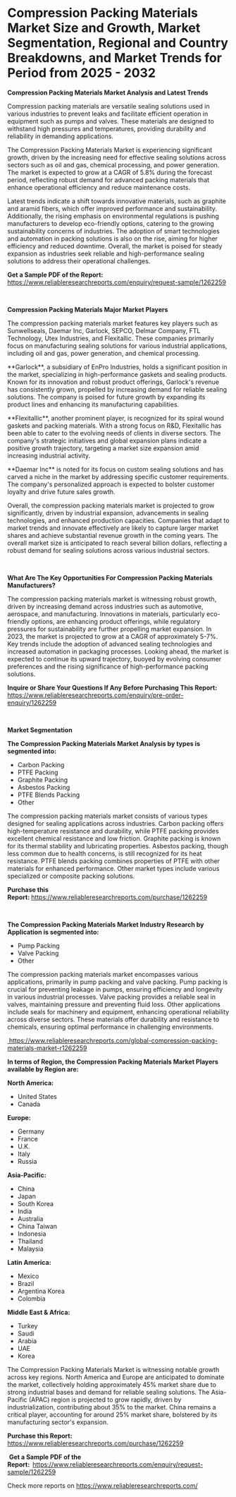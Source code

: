 <p><h1>Compression Packing Materials Market Size and Growth, Market Segmentation, Regional and Country Breakdowns, and Market Trends for Period from 2025 -  2032</h1></p><p><strong>Compression Packing Materials Market Analysis and Latest Trends</strong></p>
<p><p>Compression packing materials are versatile sealing solutions used in various industries to prevent leaks and facilitate efficient operation in equipment such as pumps and valves. These materials are designed to withstand high pressures and temperatures, providing durability and reliability in demanding applications. </p><p>The Compression Packing Materials Market is experiencing significant growth, driven by the increasing need for effective sealing solutions across sectors such as oil and gas, chemical processing, and power generation. The market is expected to grow at a CAGR of 5.8% during the forecast period, reflecting robust demand for advanced packing materials that enhance operational efficiency and reduce maintenance costs.</p><p>Latest trends indicate a shift towards innovative materials, such as graphite and aramid fibers, which offer improved performance and sustainability. Additionally, the rising emphasis on environmental regulations is pushing manufacturers to develop eco-friendly options, catering to the growing sustainability concerns of industries. The adoption of smart technologies and automation in packing solutions is also on the rise, aiming for higher efficiency and reduced downtime. Overall, the market is poised for steady expansion as industries seek reliable and high-performance sealing solutions to address their operational challenges.</p></p>
<p><strong>Get a Sample PDF of the Report:&nbsp;</strong> <a href="https://www.reliableresearchreports.com/enquiry/request-sample/1262259?utm_campaign=3360&utm_medium=2&utm_source=Github&utm_content=ia&utm_term=03042025&utm_id=compression-packing-materials">https://www.reliableresearchreports.com/enquiry/request-sample/1262259</a></p>
<p>&nbsp;</p>
<p><strong>Compression Packing Materials Major Market Players</strong></p>
<p><p>The compression packing materials market features key players such as Sunwellseals, Daemar Inc, Garlock, SEPCO, Delmar Company, FTL Technology, Utex Industries, and Flexitallic. These companies primarily focus on manufacturing sealing solutions for various industrial applications, including oil and gas, power generation, and chemical processing.</p><p>**Garlock**, a subsidiary of EnPro Industries, holds a significant position in the market, specializing in high-performance gaskets and sealing products. Known for its innovation and robust product offerings, Garlock's revenue has consistently grown, propelled by increasing demand for reliable sealing solutions. The company is poised for future growth by expanding its product lines and enhancing its manufacturing capabilities.</p><p>**Flexitallic**, another prominent player, is recognized for its spiral wound gaskets and packing materials. With a strong focus on R&D, Flexitallic has been able to cater to the evolving needs of clients in diverse sectors. The company's strategic initiatives and global expansion plans indicate a positive growth trajectory, targeting a market size expansion amid increasing industrial activity.</p><p>**Daemar Inc** is noted for its focus on custom sealing solutions and has carved a niche in the market by addressing specific customer requirements. The company's personalized approach is expected to bolster customer loyalty and drive future sales growth.</p><p>Overall, the compression packing materials market is projected to grow significantly, driven by industrial expansion, advancements in sealing technologies, and enhanced production capacities. Companies that adapt to market trends and innovate effectively are likely to capture larger market shares and achieve substantial revenue growth in the coming years. The overall market size is anticipated to reach several billion dollars, reflecting a robust demand for sealing solutions across various industrial sectors.</p></p>
<p>&nbsp;</p>
<p><strong>What Are The Key Opportunities For Compression Packing Materials Manufacturers?</strong></p>
<p><p>The compression packing materials market is witnessing robust growth, driven by increasing demand across industries such as automotive, aerospace, and manufacturing. Innovations in materials, particularly eco-friendly options, are enhancing product offerings, while regulatory pressures for sustainability are further propelling market expansion. In 2023, the market is projected to grow at a CAGR of approximately 5-7%. Key trends include the adoption of advanced sealing technologies and increased automation in packaging processes. Looking ahead, the market is expected to continue its upward trajectory, buoyed by evolving consumer preferences and the rising significance of high-performance packing solutions.</p></p>
<p><strong>Inquire or Share Your Questions If Any Before Purchasing This Report:</strong> <a href="https://www.reliableresearchreports.com/enquiry/pre-order-enquiry/1262259?utm_campaign=3360&utm_medium=2&utm_source=Github&utm_content=ia&utm_term=03042025&utm_id=compression-packing-materials">https://www.reliableresearchreports.com/enquiry/pre-order-enquiry/1262259</a></p>
<p>&nbsp;</p>
<p><strong>Market Segmentation</strong></p>
<p><strong>The Compression Packing Materials Market Analysis by types is segmented into:</strong></p>
<p><ul><li>Carbon Packing</li><li>PTFE Packing</li><li>Graphite Packing</li><li>Asbestos Packing</li><li>PTFE Blends Packing</li><li>Other</li></ul></p>
<p><p>The compression packing materials market consists of various types designed for sealing applications across industries. Carbon packing offers high-temperature resistance and durability, while PTFE packing provides excellent chemical resistance and low friction. Graphite packing is known for its thermal stability and lubricating properties. Asbestos packing, though less common due to health concerns, is still recognized for its heat resistance. PTFE blends packing combines properties of PTFE with other materials for enhanced performance. Other market types include various specialized or composite packing solutions.</p></p>
<p><strong>Purchase this Report:&nbsp;</strong><a href="https://www.reliableresearchreports.com/purchase/1262259?utm_campaign=3360&utm_medium=2&utm_source=Github&utm_content=ia&utm_term=03042025&utm_id=compression-packing-materials">https://www.reliableresearchreports.com/purchase/1262259</a></p>
<p>&nbsp;</p>
<p><strong>The Compression Packing Materials Market Industry Research by Application is segmented into:</strong></p>
<p><ul><li>Pump Packing</li><li>Valve Packing</li><li>Other</li></ul></p>
<p><p>The compression packing materials market encompasses various applications, primarily in pump packing and valve packing. Pump packing is crucial for preventing leakage in pumps, ensuring efficiency and longevity in various industrial processes. Valve packing provides a reliable seal in valves, maintaining pressure and preventing fluid loss. Other applications include seals for machinery and equipment, enhancing operational reliability across diverse sectors. These materials offer durability and resistance to chemicals, ensuring optimal performance in challenging environments.</p></p>
<p><a href="https://www.reliableresearchreports.com/global-compression-packing-materials-market-r1262259?utm_campaign=3360&utm_medium=2&utm_source=Github&utm_content=ia&utm_term=03042025&utm_id=compression-packing-materials">&nbsp;https://www.reliableresearchreports.com/global-compression-packing-materials-market-r1262259</a></p>
<p><strong>In terms of Region, the Compression Packing Materials Market Players available by Region are:</strong></p>
<p>
    <p> <strong> North America: </strong>
        <ul>
            <li>United States</li>
            <li>Canada</li>
        </ul>
        </p> 
    <p> <strong> Europe: </strong>
        <ul>
            <li>Germany</li>
            <li>France</li>
            <li>U.K.</li>
            <li>Italy</li>
            <li>Russia</li>
        </ul>
        </p> 
    <p> <strong> Asia-Pacific: </strong>
        <ul>
            <li>China</li>
            <li>Japan</li>
            <li>South Korea</li>
            <li>India</li>
            <li>Australia</li>
            <li>China Taiwan</li>
            <li>Indonesia</li>
            <li>Thailand</li>
            <li>Malaysia</li>
        </ul>
        </p> 
    <p> <strong> Latin America: </strong>
        <ul>
            <li>Mexico</li>
            <li>Brazil</li>
            <li>Argentina Korea</li>
            <li>Colombia</li>
        </ul>
        </p> 
    <p> <strong> Middle East & Africa: </strong>
        <ul>
            <li>Turkey</li>
            <li>Saudi</li>
            <li>Arabia</li>
            <li>UAE</li>
            <li>Korea</li>
        </ul>
    </p>
    </p>
<p><p>The Compression Packing Materials Market is witnessing notable growth across key regions. North America and Europe are anticipated to dominate the market, collectively holding approximately 45% market share due to strong industrial bases and demand for reliable sealing solutions. The Asia-Pacific (APAC) region is projected to grow rapidly, driven by industrialization, contributing about 35% to the market. China remains a critical player, accounting for around 25% market share, bolstered by its manufacturing sector's expansion.</p></p>
<p><strong>Purchase this Report: </strong><a href="https://www.reliableresearchreports.com/purchase/1262259?utm_campaign=3360&utm_medium=2&utm_source=Github&utm_content=ia&utm_term=03042025&utm_id=compression-packing-materials">https://www.reliableresearchreports.com/purchase/1262259</a></p>
<p>&nbsp;<strong>Get a Sample PDF of the Report:&nbsp;&nbsp;</strong><a href="https://www.reliableresearchreports.com/enquiry/request-sample/1262259?utm_campaign=3360&utm_medium=2&utm_source=Github&utm_content=ia&utm_term=03042025&utm_id=compression-packing-materials">https://www.reliableresearchreports.com/enquiry/request-sample/1262259</a></p>
<p><strong></strong></p>
<p>Check more reports on <a href="https://www.reliableresearchreports.com/?utm_campaign=3360&utm_medium=2&utm_source=Github&utm_content=ia&utm_term=03042025&utm_id=compression-packing-materials">https://www.reliableresearchreports.com/</a></p>